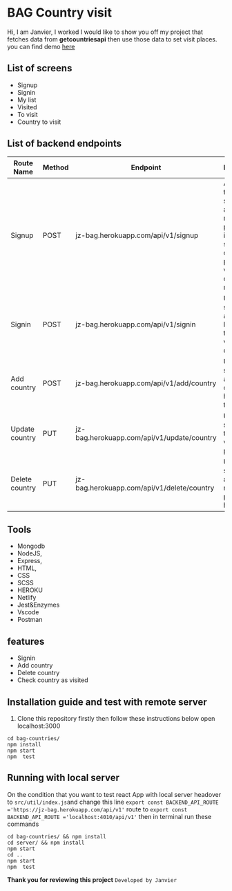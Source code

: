 # BAG Country visit
Hi, I am Janvier, I worked I would like to show you off my project that   fetches data from __getcountriesapi__ then use those data to set visit places. you can find demo [here](https://bag-countries.vercel.app/)

## List of screens
 - Signup
 - Signin
- My list
- Visited
- To visit
- Country to visit
## List of backend endpoints
| Route Name| Method | Endpoint | Description|
| ------ | ------ |---|---|
| Signup | POST |jz-bag.herokuapp.com/api/v1/signup|As a traverller I sould be able to add my personal information so that I can choose places to visit and checkoff my list
| Signin | POST | jz-bag.herokuapp.com/api/v1/signin| User should be able to login so that he can view dashboard
| Add country | POST| jz-bag.herokuapp.com/api/v1/add/country | User should be able to add country to his/ her trips list 
| Update country | PUT |jz-bag.herokuapp.com/api/v1/update/country| User should able to check off viisted places 
| Delete country |  PUT|jz-bag.herokuapp.com/api/v1/delete/country| User should be able to remove place from his/her list

## Tools
- Mongodb
- NodeJS,
- Express,
- HTML,
- CSS
- SCSS
- HEROKU
- Netlify
- Jest&Enzymes
- Vscode
- Postman

## features
- Signin 
- Add country
- Delete country
- Check country as visited 
## Installation guide and test with remote server
1. Clone this repository firstly then follow these instructions below open localhost:3000  
```
cd bag-countries/
npm install
npm start
npm  test 
```
## Running with local server

On the condition that you want to test react App with local server headover to `src/util/index.js`and change this line `export const BACKEND_API_ROUTE ='https://jz-bag.herokuapp.com/api/v1'` route to `export const BACKEND_API_ROUTE ='localhost:4010/api/v1'` then 
in terminal run these commands
```
cd bag-countries/ && npm install
cd server/ && npm install
npm start 
cd ..
npm start
npm  test 
```
**Thank you for reviewing this project**
`Developed by Janvier`
